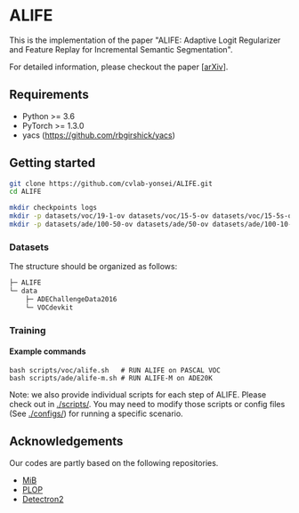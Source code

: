 # ALIFE
This is the implementation of the paper "ALIFE: Adaptive Logit Regularizer and Feature Replay for Incremental Semantic Segmentation".

For detailed information, please checkout the paper [[arXiv](https://arxiv.org/abs/2210.06816)].


## Requirements
* Python >= 3.6
* PyTorch >= 1.3.0
* yacs (https://github.com/rbgirshick/yacs)


## Getting started
```bash
git clone https://github.com/cvlab-yonsei/ALIFE.git
cd ALIFE

mkdir checkpoints logs
mkdir -p datasets/voc/19-1-ov datasets/voc/15-5-ov datasets/voc/15-5s-ov
mkdir -p datasets/ade/100-50-ov datasets/ade/50-ov datasets/ade/100-10-ov
```

### Datasets
The structure should be organized as follows:
```bash
├─ ALIFE
└─ data
    ├─ ADEChallengeData2016
    └─ VOCdevkit
```

### Training
#### Example commands
```Shell
bash scripts/voc/alife.sh   # RUN ALIFE on PASCAL VOC
bash scripts/ade/alife-m.sh # RUN ALIFE-M on ADE20K
```
Note: we also provide individual scripts for each step of ALIFE. Please check out in [./scripts/](https://github.com/cvlab-yonsei/ALIFE/tree/main/scripts). You may need to modify those scripts or config files (See [./configs/](https://github.com/cvlab-yonsei/ALIFE/tree/main/configs)) for running a specific scenario. 




## Acknowledgements
Our codes are partly based on the following repositories.
- [MiB](https://github.com/fcdl94/MiB)
- [PLOP](https://github.com/arthurdouillard/CVPR2021_PLOP)
- [Detectron2](https://github.com/facebookresearch/detectron2)
